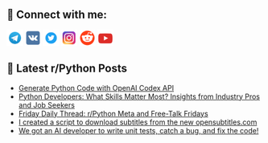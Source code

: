 ## 🔎 Connect with me:
[<img src="https://github.com/bullbesh/bullbesh/blob/main/images/Telegram.png" width="32" height="32" />](https://t.me/bullbesh)
[<img src="https://github.com/bullbesh/bullbesh/blob/main/images/VK.png" width="32" height="32" />](https://vk.com/bullbesh)
[<img src="https://github.com/bullbesh/bullbesh/blob/main/images/Twitter.png" width="32" height="32" />](https://twitter.com/bullbesh1)
[<img src="https://github.com/bullbesh/bullbesh/blob/main/images/Instagram.png" width="32" height="32" />](https://www.instagram.com/bullbesh)
[<img src="https://github.com/bullbesh/bullbesh/blob/main/images/Reddit.png" width="32" height="32" />](https://www.reddit.com/user/bullbesh)
[<img src="https://github.com/bullbesh/bullbesh/blob/main/images/YouTube.png" width="32" height="32" />](https://www.youtube.com/channel/UCtfjRs6uzgq5mfm8S06WTcg)

## 📕 Latest r/Python Posts
<!-- BLOG-POST-LIST:START -->
- [Generate Python Code with OpenAI Codex API](https://www.reddit.com/r/Python/comments/17c61ro/generate_python_code_with_openai_codex_api/)
- [Python Developers: What Skills Matter Most? Insights from Industry Pros and Job Seekers](https://www.reddit.com/r/Python/comments/17c3rfm/python_developers_what_skills_matter_most/)
- [Friday Daily Thread: r/Python Meta and Free-Talk Fridays](https://www.reddit.com/r/Python/comments/17bxm2g/friday_daily_thread_rpython_meta_and_freetalk/)
- [I created a script to download subtitles from the new opensubtitles.com](https://www.reddit.com/r/Python/comments/17bvg3t/i_created_a_script_to_download_subtitles_from_the/)
- [We got an AI developer to write unit tests, catch a bug, and fix the code!](https://www.reddit.com/r/Python/comments/17butg0/we_got_an_ai_developer_to_write_unit_tests_catch/)
<!-- BLOG-POST-LIST:END -->
